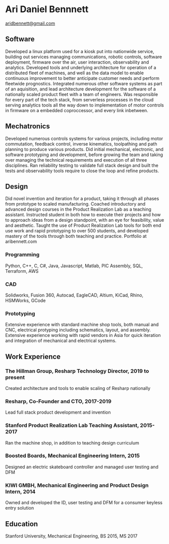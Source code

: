# Ari Daniel Bennnett
aridbennett@gmail.com

## Software
Developed a linux platform used for a kiosk put into nationwide service, building out services managing communications, robotic controls, software deployment, firmware over the air, user interaction, observability and analytics. Developed tools and underlying architecture for operation of a distributed fleet of machines, and well as the data model to enable continuous improvement to better anticipate customer needs and perform fleetwide prognostics. Integrated numerous other software systems as part of an aquisition, and lead architecture development for the software of a nationally scaled product fleet with a team of engineers. Was responsible for every part of the tech stack, from serverless processes in the cloud serving analytics tools all the way down to implementation of motor controls in firmware on a embedded coproccessor, and every link inbetween. 

## Mechatronics
Developed numerous controls systems for various projects, including motor commutation, feedback control, inverse kinematics, toolpathing and path planning to produce various products. Did initial mechanical, electronic, and software prototyping and development, before growing the team and taking over managing the technical requirements and execution of all three disciplines. Ran reliability testing to validate full stack design and built the tests and observability tools require to close the loop and refine products.

## Design
Did novel invention and iteration for a product, taking it through all phases from prototype to scaled manufacturing. Coached introductory and advanced design courses in the Product Realization Lab as a teaching assistant. Instructed student in both how to execute their projects and how to approach ideas from a design standpoint, with an eye for feasibility, value and aesthetic. Taught the use of Product Realization Lab tools for both end use work and rapid prototyping to over 500 students, and developed mastery of the tools through both teaching and practice. Portfolio at aribennett.com

### Programming
Python, C++, C, C#, Java, Javascript, Matlab, PIC Assembly, SQL, Terraform, AWS

### CAD
Solidworks, Fusion 360, Autocad, EagleCAD, Altium, KiCad, Rhino, HSMWorks, GCode

### Prototyping
Extensive experience with standard machine shop tools, both manual and CNC, electrical protyping including schematics, layout, and assembly. Extensive experience working with rapid vendors in Asia for quick iteration and integration of mechanical and electrical systems.

## Work Experience
### The Hillman Group, Resharp Technology Director, 2019 to present  
Created architecture and tools to enable scaling of Resharp nationally
### Resharp, Co-Founder and CTO, 2017-2019  
Lead full stack product development and invention
### Stanford Product Realization Lab Teaching Assistant, 2015-2017  
Ran the machine shop, in addition to teaching design curriculum
### Boosted Boards, Mechanical Engineering Intern, 2015  
Designed an electric skateboard controller and managed user testing and DFM
### KIWI GMBH, Mechanical Engineering and Product Design Intern, 2014 
Owned and developed the ID, user testing and DFM for a consumer keyless entry solution 

## Education
Stanford University, Mechanical Engineering, BS 2015, MS 2017


